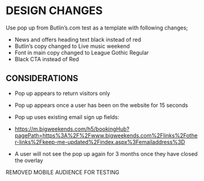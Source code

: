 # DESIGN CHANGES
Use pop up from Butlin’s.com test as a template with following changes;

-	News and offers heading text black instead of red
-	Butlin’s copy changed to Live music weekend
-	Font in main copy changed to League Gothic Regular
-	Black CTA instead of Red

## CONSIDERATIONS 

- Pop up appears to return visitors only

- Pop up appears once a user has been on the website for 15 seconds

- Pop up uses existing email sign up fields:
-	https://m.bigweekends.com/h5/bookingHub?pagePath=https%3A%2F%2Fwww.bigweekends.com%2Flinks%2Fother-links%2Fkeep-me-updated%2Findex.aspx%3Femailaddress%3D

- A user will not see the pop up again for 3 months once they have closed the overlay






REMOVED MOBILE AUDIENCE FOR TESTING

